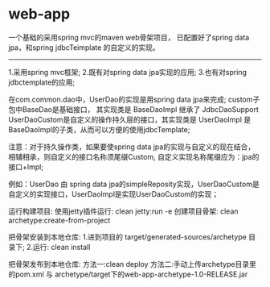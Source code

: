 web-app
=======

一个基础的采用spring mvc的maven web骨架项目，
已配置好了spring data jpa，和spring jdbcTeimplate
的自定义的实现。

-------------------------------------------------------------
1.采用spring mvc框架;
2.既有对spring data jpa实现的应用;
3.也有对spring jdbctemplate的应用;


在com.common.dao中，UserDao的实现是用spring data jpa来完成;
custom子包中BaseDao是基础接口， 其实现类是 BaseDaoImpl 继承了 JdbcDaoSupport
UserDaoCustom是自定义的操作持久层的接口，其实现类是 UserDaoImpl 是BaseDaoImpl的子类，从而可以方便的使用jdbcTemplate;


注意：对于持久操作类，如果要使spring data jpa的实现与自定义的现在结合，相辅相承，则自定义的接口名称须尾缀Custom,
自定义实现名称尾缀应为：jpa的接口+Impl;

例如：UserDao 由 spring data jpa的simpleReposity实现，UserDaoCustom是自定义的实现接口，UserDaoImpl是实现UserDaoCustom的实现；


运行构建项目:
使用jetty插件运行: clean jetty:run -e
创建项目骨架: clean archetype:create-from-project


把骨架安装到本地仓库:
1.进到项目的 target/generated-sources/archetype 目录下;
2.运行: clean install


 把骨架发布到本地仓库:
 方法一:clean deploy
 方法二:手动上传archetype目录里的pom.xml 与 archetype/target下的web-app-archetype-1.0-RELEASE.jar











